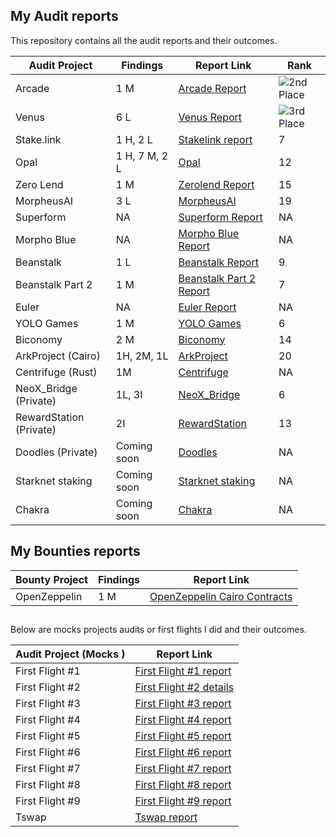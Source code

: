 ## My Audit reports

This repository contains all the audit reports and their outcomes.

| **Audit Project** | **Findings**        | **Report Link**                                                                                                                                         | **Rank** |
|-------------------|-------------------|---------------------------------------------------------------------------------------------------------------------------------------------------------|----------|
| Arcade            | 1 M     | [Arcade Report](https://github.com/iftikharuddin/audit-reports/blob/master/cantina-audits/Arcade/arcade.md)                                             | ![2nd Place](https://img.shields.io/badge/Rank-2-yellow)        |
| Venus             | 6 L   | [Venus Report](https://github.com/iftikharuddin/audit-reports/blob/master/cantina-audits/Venus/venus.md)                                                | ![3rd Place](https://img.shields.io/badge/Rank-3-orange)        |
| Stake.link        | 1 H, 2 L | [Stakelink report](https://github.com/iftikharuddin/audit-reports/blob/master/code-hawk-audits/stake.link/Iftikhar-stake.link.md)                       | 7        |
| Opal              | 1 H, 7 M, 2 L  | [Opal](https://github.com/iftikharuddin/audit-reports/tree/master/cantina-audits/opaldefi.xyz)                                                        | 12       |
| Zero Lend         | 1 M    | [Zerolend Report](https://github.com/iftikharuddin/audit-reports/tree/master/cantina-audits/ZeroLend)                                                  | 15       |
| MorpheusAI        | 3 L    | [MorpheusAI](https://github.com/iftikharuddin/audit-reports/blob/master/code-hawk-audits/MorpheusAI/Iftikhar-MorpheusAI.md)                            | 19       |
| Superform         | NA                | [Superform Report](https://github.com/iftikharuddin/audit-reports/tree/master/cantina-audits/superform)                                                | NA       |
| Morpho Blue       | NA                | [Morpho Blue Report](https://github.com/iftikharuddin/audit-reports/tree/master/cantina-audits/morpho-blue)                                            | NA       |
| Beanstalk         | 1 L       | [Beanstalk Report](https://github.com/iftikharuddin/audit-reports/blob/master/code-hawk-audits/Beanstalk/Iftikhar-Beanstalk-Part-1.md)                  | 9        |
| Beanstalk Part 2  | 1 M                | [Beanstalk Part 2 Report](https://github.com/iftikharuddin/audit-reports/blob/master/code-hawk-audits/Beanstalk%20-%20Beanstalk%20Part%202/Beanstalk-Part-2.md)                                                                                                                           | 7       |
| Euler             | NA                | [Euler Report](#)                                                                                                                                       | NA       |
| YOLO Games        | 1 M      | [YOLO Games](https://github.com/iftikharuddin/audit-reports/blob/master/cantina-audits/YOLO%20Games/readme.md)                                                  | 6       |                                                                                     | NA       |
| Biconomy          | 2 M    | [Biconomy](https://github.com/iftikharuddin/audit-reports/blob/master/code-hawk-audits/Biconomy%3A%20Nexus/Iftikhar-Biconomy_-Nexus.md)                     | 14       |                                                                                                                  | NA       |
| ArkProject (Cairo)        | 1H, 2M, 1L    | [ArkProject](https://github.com/iftikharuddin/audit-reports/blob/master/code-hawk-audits/ArkProject/Iftikhar-ArkProject_-NFT-Bridge.md)                     | 20       |                                                                                                                  | NA       |
| Centrifuge (Rust)       | 1M  | [Centrifuge](#)                     | NA       |                                                                                                                  | NA       |
| NeoX_Bridge (Private)       | 1L, 3I | [NeoX_Bridge](#)                     | 6       |                                                                                                                  | NA       |
| RewardStation (Private)        | 2I | [RewardStation](#)                     | 13       |                                                                                                                  | NA       |
| Doodles (Private)        | Coming soon | [Doodles](#)                     | NA       |                                                                                                                  | NA       |
| Starknet staking        | Coming soon | [Starknet staking](#)                     | NA       |                                                                                                                  | NA       |
| Chakra        | Coming soon | [Chakra](#)                     | NA       |                                                                                                                  | NA       |


## My Bounties reports


| **Bounty Project** | **Findings**        | **Report Link**                                                                                                                                         
|-------------------|-------------------|---------------------------------------------------------------------------------------------------------------------------------------------------------|
| OpenZeppelin      | 1 M     | [OpenZeppelin Cairo Contracts](https://github.com/OpenZeppelin/cairo-contracts/security/advisories/GHSA-w2px-25pm-2cf9)                                            

##

Below are mocks projects audits or first flights I did and their outcomes.

| Audit Project (Mocks )      | Report Link                                                                                           |
|---------------------|-------------------------------------------------------------------------------------------------------|
| First Flight #1     | [First Flight #1 report](https://github.com/iftikharuddin/audit-reports/blob/master/codehawk-first-flights/Iftikhar-First-Flight-%231_-PasswordStore.md) |
| First Flight #2     | [First Flight #2 details](https://github.com/iftikharuddin/audit-reports/blob/master/codehawk-first-flights/Iftikhar-First-Flight-%232_-Puppy-Raffle.md) |
| First Flight #3     | [First Flight #3 report](https://github.com/iftikharuddin/audit-reports/blob/master/codehawk-first-flights/Iftikhar-First-Flight-%233_-Thunder-Loan.md) |
| First Flight #4     | [First Flight #4 report](https://github.com/iftikharuddin/audit-reports/blob/master/codehawk-first-flights/Iftikhar-First-Flight-%234_-Boss-Bridge.md) |
| First Flight #5     | [First Flight #5 report](https://github.com/iftikharuddin/audit-reports/blob/master/codehawk-first-flights/Iftikhar-First-Flight-%235_-Santa's-List.md) |
| First Flight #6     | [First Flight #6 report](https://github.com/iftikharuddin/audit-reports/blob/8609c0d337bcb7ba9959533680d1b4937164248b/codehawk-first-flights/Iftikhar-First-Flight-%236_-Voting-Booth.md) |
| First Flight #7     | [First Flight #7 report](https://github.com/iftikharuddin/audit-reports/blob/master/codehawk-first-flights/Iftikhar-First-Flight-%237_-Horse-Store.md) |
| First Flight #8     | [First Flight #8 report](https://github.com/iftikharuddin/audit-reports/blob/master/codehawk-first-flights/Iftikhar-First-Flight-%238_-Math-Master.md) |
| First Flight #9     | [First Flight #9 report](https://github.com/iftikharuddin/audit-reports/blob/master/codehawk-first-flights/Iftikhar-First-Flight-%239_-Soulmate.md) |
| Tswap               | [Tswap report](https://github.com/iftikharuddin/audit-reports/blob/master/code-hawk-audits/security-course/5-t-swap-audit.md) |
